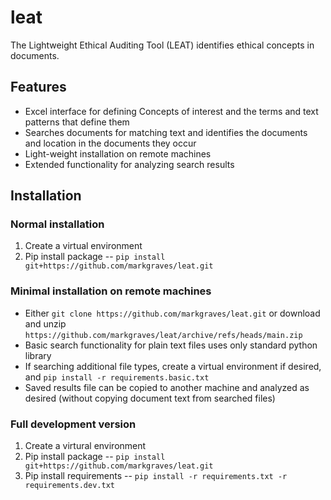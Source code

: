 # leat
The Lightweight Ethical Auditing Tool (LEAT) identifies ethical concepts in documents.

## Features
- Excel interface for defining Concepts of interest and the terms and text patterns that define them
- Searches documents for matching text and identifies the documents and location in the documents they occur
- Light-weight installation on remote machines
- Extended functionality for analyzing search results

## Installation

### Normal installation

1. Create a virtual environment
1. Pip install package -- `pip install git+https://github.com/markgraves/leat.git`

### Minimal installation on remote machines

- Either `git clone https://github.com/markgraves/leat.git` or download and unzip `https://github.com/markgraves/leat/archive/refs/heads/main.zip`
- Basic search functionality for plain text files uses only standard python library
- If searching additional file types, create a virtual environment if desired, and `pip install -r requirements.basic.txt`
- Saved results file can be copied to another machine and analyzed as desired (without copying document text from searched files)

### Full development version

1. Create a virtural environment
1. Pip install package -- `pip install git+https://github.com/markgraves/leat.git`
1. Pip install requirements -- `pip install -r requirements.txt -r requirements.dev.txt`
